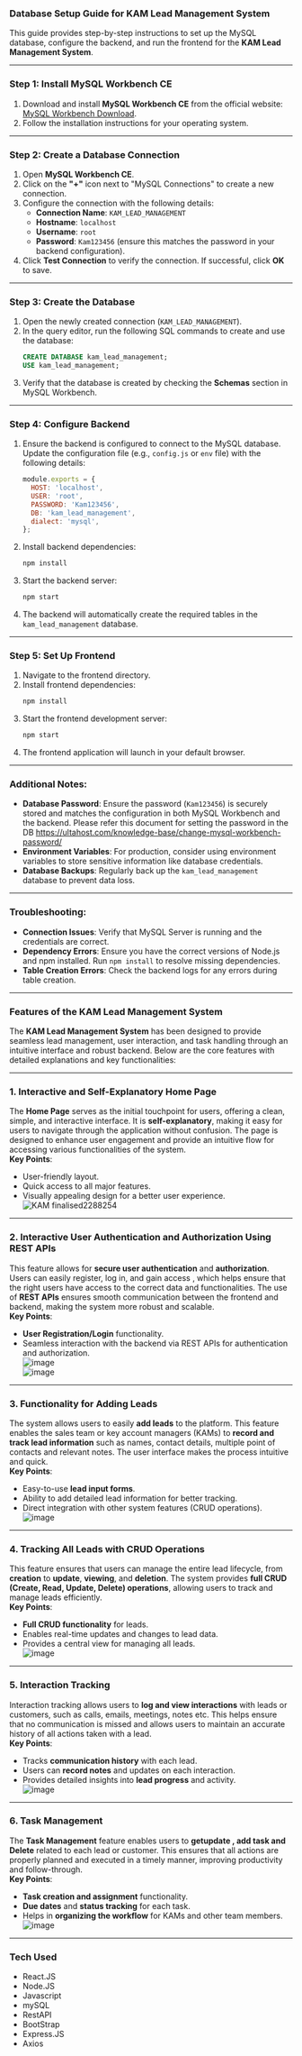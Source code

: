 ### Database Setup Guide for KAM Lead Management System

This guide provides step-by-step instructions to set up the MySQL database, configure the backend, and run the frontend for the **KAM Lead Management System**.

---

### Step 1: Install MySQL Workbench CE
1. Download and install **MySQL Workbench CE** from the official website:
   [MySQL Workbench Download](https://dev.mysql.com/downloads/workbench/).
2. Follow the installation instructions for your operating system.

---

### Step 2: Create a Database Connection
1. Open **MySQL Workbench CE**.
2. Click on the **"+"** icon next to "MySQL Connections" to create a new connection.
3. Configure the connection with the following details:
   - **Connection Name**: `KAM_LEAD_MANAGEMENT`
   - **Hostname**: `localhost`
   - **Username**: `root`
   - **Password**: `Kam123456` (ensure this matches the password in your backend configuration).
4. Click **Test Connection** to verify the connection. If successful, click **OK** to save.

---

### Step 3: Create the Database
1. Open the newly created connection (`KAM_LEAD_MANAGEMENT`).
2. In the query editor, run the following SQL commands to create and use the database:
   ```sql
   CREATE DATABASE kam_lead_management;
   USE kam_lead_management;
   ```
3. Verify that the database is created by checking the **Schemas** section in MySQL Workbench.

---

### Step 4: Configure Backend
1. Ensure the backend is configured to connect to the MySQL database. Update the configuration file (e.g., `config.js` or `env` file) with the following details:
   ```javascript
   module.exports = {
     HOST: 'localhost',
     USER: 'root',
     PASSWORD: 'Kam123456',
     DB: 'kam_lead_management',
     dialect: 'mysql',
   };
   ```
2. Install backend dependencies:
   ```bash
   npm install
   ```
3. Start the backend server:
   ```bash
   npm start
   ```
4. The backend will automatically create the required tables in the `kam_lead_management` database.

---

### Step 5: Set Up Frontend
1. Navigate to the frontend directory.
2. Install frontend dependencies:
   ```bash
   npm install
   ```
3. Start the frontend development server:
   ```bash
   npm start
   ```
4. The frontend application will launch in your default browser.

---

### Additional Notes:
- **Database Password**: Ensure the password (`Kam123456`) is securely stored and matches the configuration in both MySQL Workbench and the backend. Please refer this document for setting the password in the DB https://ultahost.com/knowledge-base/change-mysql-workbench-password/
- **Environment Variables**: For production, consider using environment variables to store sensitive information like database credentials.
- **Database Backups**: Regularly back up the `kam_lead_management` database to prevent data loss.

---

### Troubleshooting:
- **Connection Issues**: Verify that MySQL Server is running and the credentials are correct.
- **Dependency Errors**: Ensure you have the correct versions of Node.js and npm installed. Run `npm install` to resolve missing dependencies.
- **Table Creation Errors**: Check the backend logs for any errors during table creation.

---

### **Features of the KAM Lead Management System**

The **KAM Lead Management System** has been designed to provide seamless lead management, user interaction, and task handling through an intuitive interface and robust backend. Below are the core features with detailed explanations and key functionalities:

---

### **1. Interactive and Self-Explanatory Home Page**  
The **Home Page** serves as the initial touchpoint for users, offering a clean, simple, and interactive interface. It is **self-explanatory**, making it easy for users to navigate through the application without confusion. The page is designed to enhance user engagement and provide an intuitive flow for accessing various functionalities of the system.  
**Key Points**:
- User-friendly layout.
- Quick access to all major features.
- Visually appealing design for a better user experience.  
![KAM finalised2288254](https://github.com/user-attachments/assets/6cb92560-8ae5-4fbe-bee7-2c85b6ddfbdd)

---

### **2. Interactive User Authentication and Authorization Using REST APIs**  
This feature allows for **secure user authentication** and **authorization**. Users can easily register, log in, and gain access , which helps ensure that the right users have access to the correct data and functionalities. The use of **REST APIs** ensures smooth communication between the frontend and backend, making the system more robust and scalable.  
**Key Points**:
- **User Registration/Login** functionality.
- Seamless interaction with the backend via REST APIs for authentication and authorization.  
![image](https://github.com/user-attachments/assets/cf3d0648-f5db-46c4-be80-3c5dde536084)  
![image](https://github.com/user-attachments/assets/62d99034-d27f-4648-928b-9b96411a0a3d)

---

### **3. Functionality for Adding Leads**  
The system allows users to easily **add leads** to the platform. This feature enables the sales team or key account managers (KAMs) to **record and track lead information** such as names, contact details, multiple point of contacts and relevant notes. The user interface makes the process intuitive and quick.  
**Key Points**:
- Easy-to-use **lead input forms**.
- Ability to add detailed lead information for better tracking.
- Direct integration with other system features (CRUD operations).  
![image](https://github.com/user-attachments/assets/0fc9b96b-7ee5-4770-a724-cfc10fea4c8d)

---

### **4. Tracking All Leads with CRUD Operations**  
This feature ensures that users can manage the entire lead lifecycle, from **creation** to **update**, **viewing**, and **deletion**. The system provides **full CRUD (Create, Read, Update, Delete) operations**, allowing users to track and manage leads efficiently.  
**Key Points**:
- **Full CRUD functionality** for leads.
- Enables real-time updates and changes to lead data.
- Provides a central view for managing all leads.  
![image](https://github.com/user-attachments/assets/1fbe7f6a-3efb-45bd-a8a5-c77dbec62c7e)

---

### **5. Interaction Tracking**  
Interaction tracking allows users to **log and view interactions** with leads or customers, such as calls, emails, meetings, notes etc. This helps ensure that no communication is missed and allows users to maintain an accurate history of all actions taken with a lead.  
**Key Points**:
- Tracks **communication history** with each lead.
- Users can **record notes** and updates on each interaction.
- Provides detailed insights into **lead progress** and activity.  
![image](https://github.com/user-attachments/assets/c98de22c-3174-4899-87c5-ba8f0d71e5f3)

---

### **6. Task Management**  
The **Task Management** feature enables users to **getupdate , add task and Delete** related to each lead or customer. This ensures that all actions are properly planned and executed in a timely manner, improving productivity and follow-through.  
**Key Points**:
- **Task creation and assignment** functionality.
- **Due dates** and **status tracking** for each task.
- Helps in **organizing the workflow** for KAMs and other team members.  
![image](https://github.com/user-attachments/assets/264d202d-41b8-47bf-a2a9-bbfb8dad150e)

---

### **Tech Used**
- React.JS
- Node.JS
- Javascript
- mySQL
- RestAPI
- BootStrap
- Express.JS
- Axios

